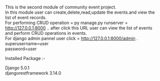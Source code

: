 This is the second module of community event project.                                                                                                
In this module user can  create,delete,read,update the events.and view the list of event records.                                                       
For performing CRUD operation = py manage.py runserver = http://127.0.0.1:8000 .. after click this URL user can view the list of events and perform CRUD operations in events.                                                                                                                           
For django admin pannel user click = http://127.0.0.1:8000/admin .                                                                                  
superusername=user                                                                                                                                  
password=user                                                                                                                                          


Installed Package :-

Django  5.0.1                                                                                                                                                   
djangorestframework 3.14.0
